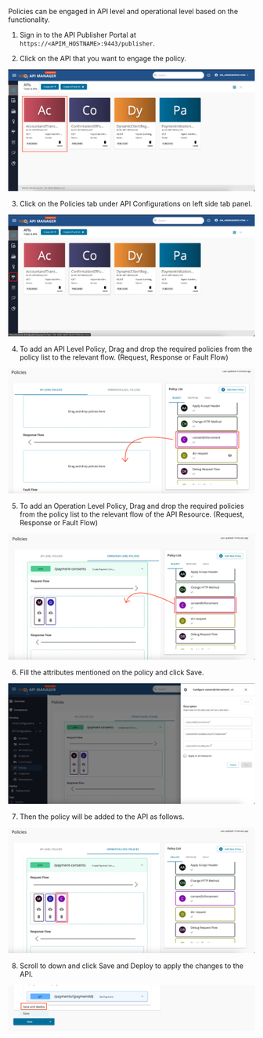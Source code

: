 Policies can be engaged in API level and operational level based on the functionality.

1. Sign in to the API Publisher Portal at `https://<APIM_HOSTNAME>:9443/publisher`. 

2. Click on the API that you want to engage the policy.

![sselect-api.png](../assets/img/learn/policies/select-api.png)

3. Click on the Policies tab under API Configurations on left side tab panel.

![select-policies-tab.png](../assets/img/learn/policies/select-policies-tab.png)

4. To add an API Level Policy, Drag and drop the required policies from the policy list to the relevant flow. (Request, Response or Fault Flow)

![drag-drop-api-policy.png](../assets/img/learn/policies/drag-drop-api-policy.png)

5. To add an Operation Level Policy, Drag and drop the required policies from the policy list to the relevant flow of the API Resource. (Request, Response or Fault Flow)

![drag-drop-operation-policy.png](../assets/img/learn/policies/drag-drop-operation-policy.png)

6. Fill the attributes mentioned on the policy and click Save.

![fill-policy-details.png](../assets/img/learn/policies/fill-policy-details.png)

7. Then the policy will be added to the API as follows.

![added-policy.png](../assets/img/learn/policies/added-policy.png)

8. Scroll to down and click Save and Deploy to apply the changes to the API.

![save-deploy-policy.png](../assets/img/learn/policies/save-deploy-policy.png)
